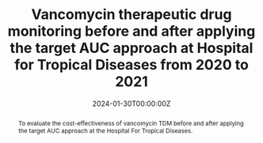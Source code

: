 ---
authors: Truong Thuy Quynh, Huynh Phuong Thao, Nguyen Phan Thuy Nhien, Nguyen Van Vinh Chau, Nguyen Thi Hai Yen.
date: "2024-01-30T00:00:00Z"
doi: 10.51298/vmj.v534i1B.8273
abstract: To evaluate the cost-effectiveness of vancomycin TDM before and after applying the target AUC approach at the Hospital For Tropical Diseases.
tags:
- Antibiotic Stewardship Program, Health Technology Assessment
title: Vancomycin therapeutic drug monitoring before and after applying the target AUC approach at Hospital for Tropical Diseases from 2020 to 2021
url_source: https://doi.org/10.51298/vmj.v534i1B.8273
url_pdf: https://tapchiyhocvietnam.vn/index.php/vmj/article/view/8273/7303
---